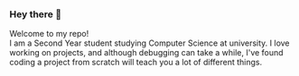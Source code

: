 ### Hey there 👋
Welcome to my repo! <br/>
I am a Second Year student studying Computer Science at university. 
I love working on projects, and although debugging can take a while, I've found coding a project from scratch will teach you a lot of different things.

<!--
**AhmedIMab/AhmedIMab** is a ✨ _special_ ✨ repository because its `README.md` (this file) appears on your GitHub profile.

Here are some ideas to get you started:

- 🔭 I’m currently working on ...
- 🌱 I’m currently learning ...
- 👯 I’m looking to collaborate on ...
- 🤔 I’m looking for help with ...
- 💬 Ask me about ...
- 📫 How to reach me: ...
- 😄 Pronouns: ...
- ⚡ Fun fact: ...
-->
